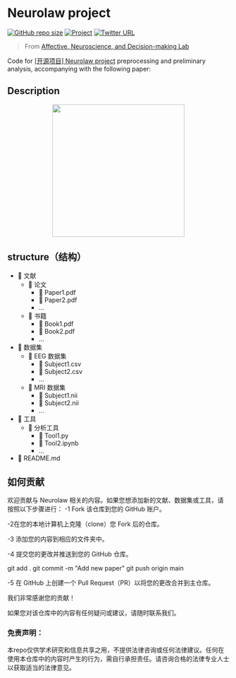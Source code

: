 # Neurolaw project

[![GitHub repo size](https://img.shields.io/github/repo-size/andlab-um/neuroLaw?color=brightgreen&logo=github)](https://github.com/andlab-um/neuroLaw)
[![Project](https://img.shields.io/badge/Paper-10.1038%2Fs41597--022--01538--5-blue)]([https://andlab-um.com/openprojects])
[![Twitter URL](https://img.shields.io/twitter/url?label=%40ANDlab3&style=social&url=https%3A%2F%2Ftwitter.com%2FANDlab3)
](https://twitter.com/ANDlab3)

> From [Affective, Neuroscience, and Decision-making Lab](https://andlab-um.com)

Code for [[开源项目] Neurolaw project](https://andlab-um.com/openprojects) preprocessing and preliminary analysis, accompanying with the following paper:


## Description

<p align="center">
	<img src="https://user-images.githubusercontent.com/19154386/206663251-5fb70be3-a126-4e94-ac0d-0b6962dcd6e4.png" align="middle" height="300px">
</p>

## structure（结构）
- 📂 文献
    - 📂 论文
        - 📄 Paper1.pdf
        - 📄 Paper2.pdf
        - ...
    - 📂 书籍
        - 📄 Book1.pdf
        - 📄 Book2.pdf
        - ...
- 📂 数据集
    - 📂 EEG 数据集
        - 📄 Subject1.csv
        - 📄 Subject2.csv
        - ...
    - 📂 MRI 数据集
        - 📄 Subject1.nii
        - 📄 Subject2.nii
        - ...
- 📂 工具
    - 📂 分析工具
        - 📄 Tool1.py
        - 📄 Tool2.ipynb
        - ...
- 📄 README.md


## 如何贡献
欢迎贡献与 Neurolaw 相关的内容。如果您想添加新的文献、数据集或工具，请按照以下步骤进行：
-1 Fork 该仓库到您的 GitHub 账户。

-2在您的本地计算机上克隆（clone）您 Fork 后的仓库。

-3 添加您的内容到相应的文件夹中。

-4 提交您的更改并推送到您的 GitHub 仓库。

git add .
git commit -m "Add new paper"
git push origin main

-5 在 GitHub 上创建一个 Pull Request（PR）以将您的更改合并到主仓库。

我们非常感谢您的贡献！

如果您对该仓库中的内容有任何疑问或建议，请随时联系我们。

### 免责声明：
本repo仅供学术研究和信息共享之用，不提供法律咨询或任何法律建议。任何在使用本仓库中的内容时产生的行为，需自行承担责任。请咨询合格的法律专业人士以获取适当的法律意见。
